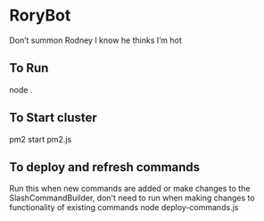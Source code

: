 # RoryBot
Don’t summon Rodney I know he thinks I’m hot

## To Run
node .

## To Start cluster
pm2 start pm2.js

## To deploy and refresh commands
Run this when new commands are added or make changes to the SlashCommandBuilder, don't need to run when making changes to functionality of existing commands
node deploy-commands.js
